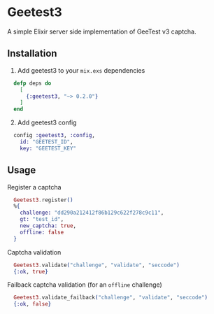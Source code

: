 # Geetest3

A simple Elixir server side implementation of GeeTest v3 captcha.

## Installation

1. Add geetest3 to your `mix.exs` dependencies

```elixir
  defp deps do
    [
      {:geetest3, "~> 0.2.0"}
    ]
  end
```

2. Add geetest3 config

```elixir
  config :geetest3, :config,
    id: "GEETEST_ID",
    key: "GEETEST_KEY"
```

## Usage

Register a captcha
```elixir
  Geetest3.register()
  %{
    challenge: "dd290a212412f86b129c622f278c9c11",
    gt: "test_id",
    new_captcha: true,
    offline: false
  }
```

Captcha validation
```elixir
  Geetest3.validate("challenge", "validate", "seccode")
  {:ok, true}
```

Failback captcha validation (for an `offline` challenge)
```elixir
  Geetest3.validate_failback("challenge", "validate", "seccode")
  {:ok, false}
```
